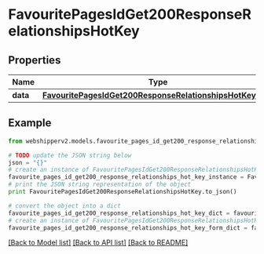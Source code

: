 # FavouritePagesIdGet200ResponseRelationshipsHotKey


## Properties
Name | Type | Description | Notes
------------ | ------------- | ------------- | -------------
**data** | [**FavouritePagesIdGet200ResponseRelationshipsHotKeyData**](FavouritePagesIdGet200ResponseRelationshipsHotKeyData.md) |  | [optional] 

## Example

```python
from webshipperv2.models.favourite_pages_id_get200_response_relationships_hot_key import FavouritePagesIdGet200ResponseRelationshipsHotKey

# TODO update the JSON string below
json = "{}"
# create an instance of FavouritePagesIdGet200ResponseRelationshipsHotKey from a JSON string
favourite_pages_id_get200_response_relationships_hot_key_instance = FavouritePagesIdGet200ResponseRelationshipsHotKey.from_json(json)
# print the JSON string representation of the object
print FavouritePagesIdGet200ResponseRelationshipsHotKey.to_json()

# convert the object into a dict
favourite_pages_id_get200_response_relationships_hot_key_dict = favourite_pages_id_get200_response_relationships_hot_key_instance.to_dict()
# create an instance of FavouritePagesIdGet200ResponseRelationshipsHotKey from a dict
favourite_pages_id_get200_response_relationships_hot_key_form_dict = favourite_pages_id_get200_response_relationships_hot_key.from_dict(favourite_pages_id_get200_response_relationships_hot_key_dict)
```
[[Back to Model list]](../README.md#documentation-for-models) [[Back to API list]](../README.md#documentation-for-api-endpoints) [[Back to README]](../README.md)


